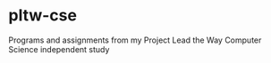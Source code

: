 # pltw-cse
Programs and assignments from my Project Lead the Way Computer Science independent study

